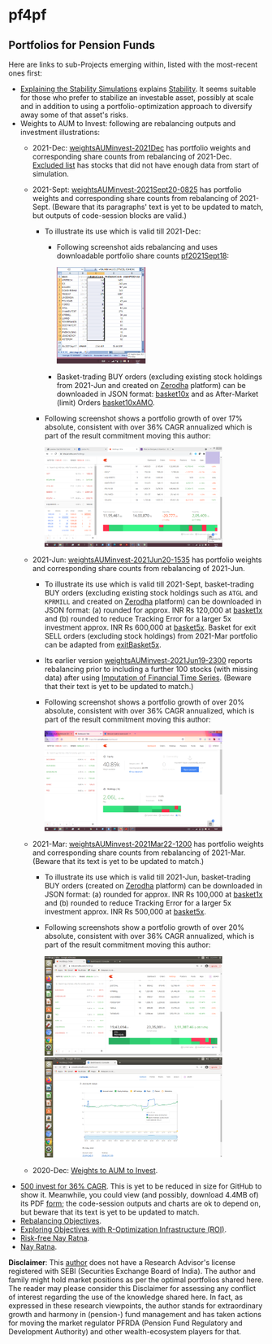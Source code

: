 # pf4pf
## Portfolios for Pension Funds
Here are links to sub-Projects emerging within, listed with the most-recent ones first:
- [Explaining the Stability Simulations](./stabilityExplain.md#explaining-the-stability-simulations) explains [Stability](./stability.md#infy-stability-in-a-world-that-is). It seems suitable for those who prefer to stabilize an investable asset, possibly at scale and in addition to using a portfolio-optimization approach to diversify away some of that asset's risks.
- Weights to AUM to Invest: following are rebalancing outputs and investment illustrations:
    * 2021-Dec: [weightsAUMinvest-2021Dec](./bt77rebal2021Dec/preview-1ba847a43c47.html-weightsAUMinvest-2021Dec18-1509.pdf) has portfolio weights and corresponding share counts from rebalancing of 2021-Dec. [Excluded list](./bt77rebal2021Dec/gNamesNA0.txt) has stocks that did not have enough data from start of simulation.
    * 2021-Sept: [weightsAUMinvest-2021Sept20-0825](./bt77rebal2021Sept/preview-1dac7d3b1bb7html-2021Sept20-0825.pdf) has portfolio weights and corresponding share counts from rebalancing of 2021-Sept. (Beware that its paragraphs' text is yet to be updated to match, but outputs of code-session blocks are valid.)
        + To illustrate its use which is valid till 2021-Dec:
            * Following screenshot aids rebalancing and uses downloadable portfolio share counts [pf2021Sept18](./bt77rebal2021Sept/pfShareCountAdj2021Sept18.csv):

              <img src="./bt77rebal2021Sept/pf4pfBt77-2021Sept20b.png" width="175">
 
            * Basket-trading BUY orders (excluding existing stock holdings from 2021-Jun and created on [Zerodha](https://zerodha.com/) platform) can be downloaded in JSON format: [basket10x](./bt77rebal2021Sept/bt772021sept10xnoheld.json) and as After-Market (limit) Orders [basket10xAMO](./bt77rebal2021Sept/SeptLimAMOx10n11.json).
        + Following screenshot shows a portfolio growth of over 17% absolute, consistent with over 36% CAGR annualized which is part of the result commitment moving this author:

          <img src="./bt77rebal2021Sept/vnkHoldingsZerodha-2021Sept20-1513c.png" width="350">

    * 2021-Jun: [weightsAUMinvest-2021Jun20-1535](./bt77rebal2021Jun/weightsAUMinvest-2021Jun20-1535.pdf) has portfolio weights and corresponding share counts from rebalancing of 2021-Jun.

        + To illustrate its use which is valid till 2021-Sept, basket-trading BUY orders (excluding existing stock holdings such as `ATGL` and `KPRMILL` and created on [Zerodha](https://zerodha.com/) platform) can be downloaded in JSON format: (a) rounded for approx. INR Rs 120,000 at [basket1x](./bt77rebal2021Jun/bt77x1entry2021JunNoHeld.json) and (b) rounded to reduce Tracking Error for a larger 5x investment approx. INR Rs 600,000 at [basket5x](./bt77rebal2021Jun/bt77x5entry2021JunNoHeld.json). Basket for exit SELL orders (excluding stock holdings) from 2021-Mar portfolio can be adapted from [exitBasket5x](./bt77rebal2021Jun/bt77x5exit2021MarNoHeld.json).
        + Its earlier version [weightsAUMinvest-2021Jun19-2300](./bt77rebal2021Jun/weightsAUMinvest-2021Jun19-2300.pdf) reports rebalancing prior to including a further 100 stocks (with missing data) after using [Imputation of Financial Time Series](https://cran.r-project.org/web/packages/imputeFin/vignettes/ImputeFinancialTimeSeries.html). (Beware that their text is yet to be updated to match.)
        + Following screenshot shows a portfolio growth of over 20% absolute, consistent with over 36% CAGR annualized, which is part of the result commitment moving this author:

          <img src="./bt77rebal2021Jun/bt77dashboard-2021Jun20.png" width="350">

    * 2021-Mar: [weightsAUMinvest-2021Mar22-1200](./bt77rebal2021Mar/weightsAUMinvest-2021Mar22-1200.pdf) has portfolio weights and corresponding share counts from rebalancing of 2021-Mar. (Beware that its text is yet to be updated to match.)

        + To illustrate its use which is valid till 2021-Jun, basket-trading BUY orders (created on [Zerodha](https://zerodha.com/) platform) can be downloaded in JSON format: (a) rounded for approx. INR Rs 100,000 at [basket1x](./bt77rebal2021Mar/bt77entry2021Mar22.json) and (b) rounded to reduce Tracking Error for a larger 5x investment approx. INR Rs 500,000 at [basket5x](./bt77rebal2021Mar/bt77x5entry2021Mar.json).
        + Following screenshots show a portfolio growth of over 20% absolute, consistent with over 36% CAGR annualized, which is part of the result commitment moving this author:

          <img src="./bt77rebal2021Mar/Screenshot from 2021-05-05 14-24-56-Yholdings.png" width="350">  <img src="./bt77rebal2021Mar/Screenshot from 2021-05-05 14-23-10-YaccountCurve.png" width="350">

    * 2020-Dec: [Weights to AUM to Invest](./weightsAUMinvest.md).
- [500 invest for 36% CAGR](./invest500CAGR36.md). This is yet to be reduced in size for GitHub to show it. Meanwhile, you could view (and possibly, download 4.4MB of) its PDF [form](./preview-63070e03e9f-500invest36CAGR-2021Jan01-2358.pdf); the code-session outputs and charts are ok to depend on, but beware that its text is yet to be updated to match.
- [Rebalancing Objectives](./rebalanceObjectives.md).
- [Exploring Objectives with R-Optimization Infrastructure (ROI)](./momentObjective.md).
- [Risk-free Nay Ratna](./riskfreeNayRatna.md).
- [Nay Ratna](nayRatna/nayRatna.md).

**Disclaimer**: This [author](mailto:yadevinit@gmail.com) does not have a Research Advisor's license registered with SEBI (Securities Exchange Board of India). The author and family might hold market positions as per the optimal portfolios shared here. The reader may please consider this Disclaimer for assessing any conflict of interest regarding the use of the knowledge shared here. In fact, as expressed in these research viewpoints, the author stands for extraordinary growth and harmony in (pension-) fund management and has taken actions for moving the market regulator PFRDA (Pension Fund Regulatory and Development Authority) and other wealth-ecosystem players for that.
